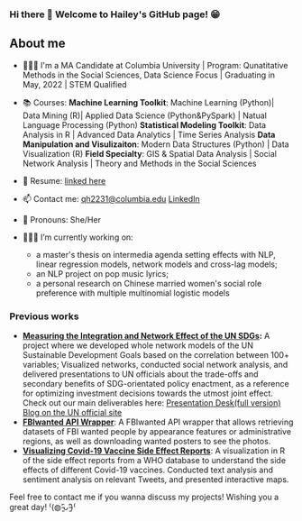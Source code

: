 ### Hi there 👋 Welcome to Hailey's GitHub page! 😁

## About me
- 👩🏻‍🎓 I'm a MA Candidate at Columbia University | Program: Qunatitative Methods in the Social Sciences, Data Science Focus | Graduating in May, 2022 | STEM Qualified
- 📚 Courses: **Machine Learning Toolkit**: Machine Learning (Python)| Data Mining (R)| Applied Data Science (Python&PySpark) | Natual Language Processing (Python)
               **Statistical Modeling Toolkit**: Data Analysis in R | Advanced Data Analytics | Time Series Analysis
               **Data Manipulation and Visulizaiton**: Modern Data Structures (Python) | Data Visualization (R)
               **Field Specialty**: GIS & Spatial Data Analysis | Social Network Analysis | Theory and Methods in the Social Sciences

- 📝 Resume: [linked here](https://github.com/connixu/connixu/blob/main/Resume.md)
- 📫 Contact me: [qh2231@columbia.edu](qh2231@columbia.edu)
              [LinkedIn](https://www.linkedin.com/in/qinyue-hailey-hao-883745174/)
- 🔆 Pronouns: She/Her
- 👩🏻‍💻 I’m currently working on:
     - a master's thesis on intermedia agenda setting effects with NLP, linear regression models, network models and cross-lag models;
     - an NLP project on pop music lyrics;
     - a personal research on Chinese married women's social role preference with multiple multinomial logistic models

### Previous works
- **[Measuring the Integration and Network Effect of the UN SDGs](https://github.com/HaileyHao/G5055_Practicum_Project2):**  A project where we developed whole network models of the UN Sustainable Development Goals based on the correlation between 100+ variables; Visualized networks, conducted social network analysis, and delivered presentations to UN officials about the trade-offs and secondary benefits of SDG-orientated policy enactment, as a reference for optimizing investment decisions towards the utmost joint effect.
Check out our main deliverables here: [Presentation Desk(full version)](https://github.com/HaileyHao/G5055_Practicum_Project2/blob/main/G5055%20Project%202%20Deck%20.pdf)
                                      [Blog on the UN official site](https://www.jointsdgfund.org/article/measuring-integration-and-network-effect-sdgs) 
- **[FBIwanted API Wrapper](https://github.com/HaileyHao/FBIwanted)**: A FBIwanted API wrapper that allows retrieving datasets of FBI wanted people by appearance features or administrative regions, as well as downloading wanted posters to see the photos.
- **[Visualizing Covid-19 Vaccine Side Effect Reports](https://github.com/HaileyHao/Group_L_VaccineSideeffect)**: A visualization in R of the side effect reports from a WHO database to understand the side effects of different Covid-19 vaccines. Conducted text analysis and sentiment analysis on relevant Tweets, and presented interactive maps.
<!-- - **[Predicting Covid-19 Vaccine Side Effect Reports]()**:  -->

Feel free to contact me if you wanna discuss my projects! Wishing you a great day! ⁽(◍˃̵͈̑ᴗ˂̵͈̑)⁽
